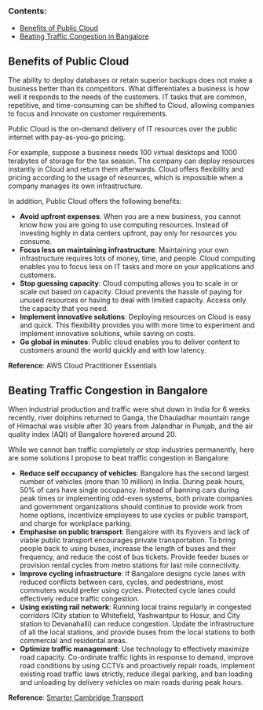 ### Contents:
- [Benefits of Public Cloud](#benefits-of-public-cloud)
- [Beating Traffic Congestion in Bangalore](#beating-traffic-congestion-in-bangalore)

## Benefits of Public Cloud

The ability to deploy databases or retain superior backups does not make a business better than its competitors. What differentiates a business is how well it responds to the needs of the customers. IT tasks that are common, repetitive, and time-consuming can be shifted to Cloud, allowing companies to focus and innovate on customer requirements.

Public Cloud is the on-demand delivery of IT resources over the public internet with pay-as-you-go pricing. 

For example, suppose a business needs 100 virtual desktops and 1000 terabytes of storage for the tax season. The company can deploy resources instantly in Cloud and return them afterwards. Cloud offers flexibility and pricing according to the usage of resources, which is impossible when a company manages its own infrastructure.

In addition, Public Cloud offers the following benefits:
- **Avoid upfront expenses**: When you are a new business, you cannot know how you are going to use computing resources. Instead of investing highly in data centers upfront, pay only for resources you consume.
- **Focus less on maintaining infrastructure**: Maintaining your own infrastructure requires lots of money, time, and people. Cloud computing enables you to focus less on IT tasks and more on your applications and customers.
- **Stop guessing capacity**: Cloud computing allows you to scale in or scale out based on capacity. Cloud prevents the hassle of paying for unused resources or having to deal with limited capacity. Access only the capacity that you need. 
- **Implement innovative solutions**: Deploying resources on Cloud is easy and quick. This flexibility provides you with more time to experiment and implement innovative solutions, while saving on costs.
- **Go global in minutes**: Public cloud enables you to deliver content to customers around the world quickly and with low latency.

**Reference**: AWS Cloud Practitioner Essentials

## Beating Traffic Congestion in Bangalore
When industrial production and traffic were shut down in India for 6 weeks recently, river dolphins returned to Ganga, the Dhauladhar mountain range of Himachal was visible after 30 years from Jalandhar in Punjab, and the air quality index (AQI) of Bangalore hovered around 20.

While we cannot ban traffic completely or stop industries permanently, here are some solutions I propose to beat traffic congestion in Bangalore:
- **Reduce self occupancy of vehicles**: Bangalore has the second largest number of vehicles (more than 10 million) in India. During peak hours, 50% of cars have single occupancy. Instead of banning cars during peak times or implementing odd-even systems, both private companies and government organizations should continue to provide work from home options, incentivize employees to use cycles or public transport, and charge for workplace parking. 
- **Emphasise on public transport**: Bangalore with its flyovers and lack of viable public transport encourages private transportation. To bring people back to using buses, increase the length of buses and their frequency, and reduce the cost of bus tickets. Provide feeder buses or provision rental cycles from metro stations for last mile connectivity. 
- **Improve cycling infrastructure**: If Bangalore designs cycle lanes with reduced conflicts between cars, cycles, and pedestrians, most commuters would prefer using cycles. Protected cycle lanes could effectively reduce traffic congestion.
- **Using existing rail network**: Running local trains regularly in congested corridors (City station to Whitefield, Yashwantpur to Hosur, and City station to Devanahalli) can reduce congestion. Update the infrastructure of all the local stations, and provide buses from the local stations to both commercial and residental areas.
- **Optimize traffic management**: Use technology to effectively maximize road capacity. Co-ordinate traffic lights in response to demand, improve road conditions by using CCTVs and proactively repair roads, implement existing road traffic laws strictly, reduce illegal parking, and ban loading and unloading by delivery vehicles on main roads during peak hours.

**Reference**: [Smarter Cambridge Transport](https://www.smartertransport.uk/) 
